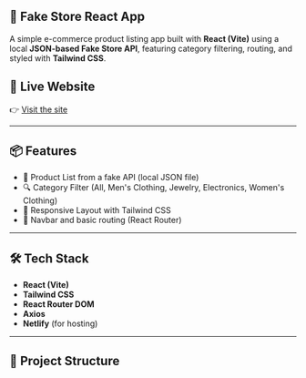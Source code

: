 ## 🛒 Fake Store React App

A simple e-commerce product listing app built with **React (Vite)** using a local **JSON-based Fake Store API**, featuring category filtering, routing, and styled with **Tailwind CSS**.

## 🔗 Live Website

👉 [Visit the site](https://singular-palmier-757830.netlify.app)

---

## 📦 Features

- 🧾 Product List from a fake API (local JSON file)
- 🔍 Category Filter (All, Men's Clothing, Jewelry, Electronics, Women's Clothing)
- 📱 Responsive Layout with Tailwind CSS
- 🧭 Navbar and basic routing (React Router)

---

## 🛠️ Tech Stack

- **React (Vite)**
- **Tailwind CSS**
- **React Router DOM**
- **Axios**
- **Netlify** (for hosting)

---

## 📂 Project Structure

